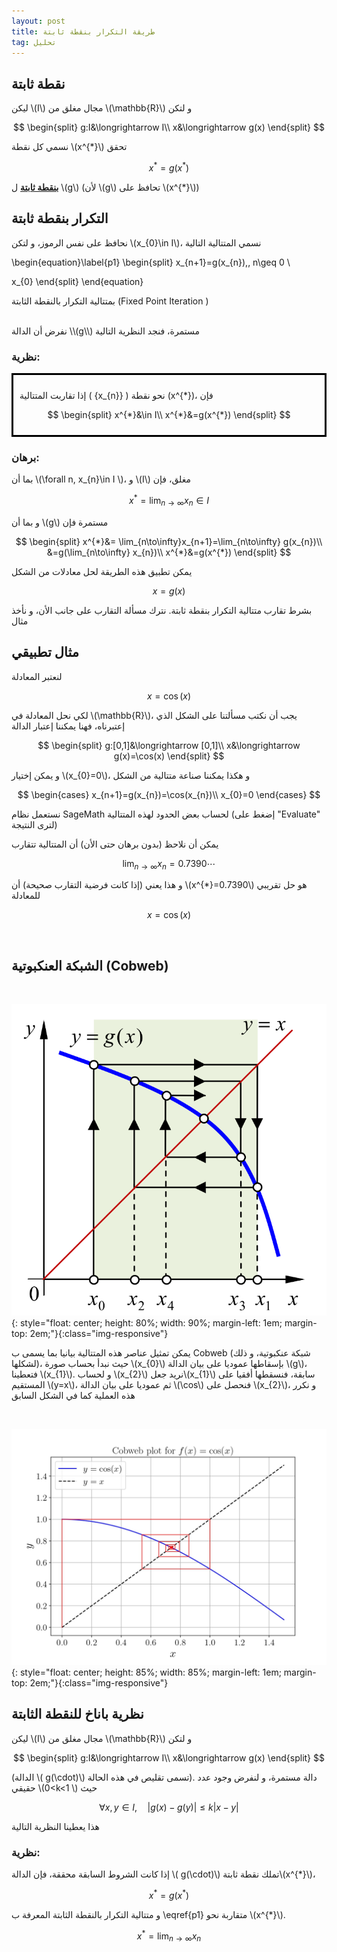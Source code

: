 ```yaml
---
layout: post
title: طريقة التكرار بنقطة ثابتة
tag: تحليل
---
```


## نقطة ثابتة

ليكن \\(I\\) مجال مغلق من \\(\mathbb{R}\\) و لتكن


$$
\begin{split}
g:I&\longrightarrow I\\
x&\longrightarrow g(x)
\end{split}
$$

 نسمي كل نقطة \\(x^{*}\\) تحقق

$$
x^{*}=g(x^{*})
$$

**<u>بنقطة ثابتة</u>**  ل \\(g\\) (لأن \\(g\\) تحافظ على \\(x^{*}\\))

## التكرار بنقطة ثابتة

نحافظ على نفس الرموز، و لتكن \\(x_{0}\in I\\)، نسمي المتتالية التالية 

\begin{equation}\label{p1}
\begin{split}
x_{n+1}=g(x_{n}),\, n\geq 0 \\

x_{0}
\end{split}
\end{equation}


 بمتتالية التكرار بالنقطة الثابتة (Fixed Point Iteration )

 
<br>
نفرض أن الدالة \\(g\\) مستمرة، فنجد النظرية التالية



### نظرية:
<div style="border: 3px solid black; padding: 10px;">

إذا تقاربت المتتالية \( \{x_{n}\} \) نحو نقطة \(x^{*}\)، فإن

$$
\begin{split}
x^{*}&\in I\\
x^{*}&=g(x^{*})
\end{split}
$$
</div>


 
### برهان:

بما أن \\(\forall  n, x_{n}\in I \\)، و \\(I\\) مغلق، فإن

$$
x^{*}=\lim_{n\to\infty}x_{n}\in I
$$

و بما أن  \\(g\\) مستمرة فإن

$$
\begin{split}
x^{*}&= \lim_{n\to\infty}x_{n+1}=\lim_{n\to\infty} g(x_{n})\\
&=g(\lim_{n\to\infty}  x_{n})\\
x^{*}&=g(x^{*})
\end{split}
$$

يمكن تطبيق هذه الطريقة لحل معادلات من الشكل

$$
x=g(x)
$$

بشرط تقارب متتالية التكرار بنقطة ثابتة. نترك مسألة التقارب على جانب الأن، و نأخذ مثال


## مثال تطبيقي

لنعتبر المعادلة   

$$
x=\cos(x)
$$

لكي نحل المعادلة في \\(\mathbb{R}\\)، يجب أن نكتب مسألتنا على الشكل الذي إعتبرناه، فهنا يمكننا إعتبار الدالة


$$
\begin{split}
g:[0,1]&\longrightarrow [0,1]\\
x&\longrightarrow g(x)=\cos(x)
\end{split}
$$

و يمكن إختيار \\(x_{0}=0\\)، و هكذا يمكننا صناعة 
متتالية من الشكل




$$
\begin{cases}
x_{n+1}=g(x_{n})=\cos(x_{n})\\
x_{0}=0
\end{cases}
$$

نستعمل نظام SageMath لحساب بعض الحدود لهذه المتتالية (إضغط على "Evaluate" لترى النتيجة)

<div class="sage">
  <script type="text/x-sage">
import numpy as np
x=0; ### القيمة الإبتدائية x_0
n=10 ### هو عدد الحدود n
for i in range(0, n):
        x=np.cos(x);
        print(f"x_{i+1}= {x}")
  </script>
</div>

يمكن أن نلاحظ (بدون برهان حتى الأن) أن المتتالية تتقارب

$$
\lim_{n\to\infty}x_{n}=0.7390\cdots
$$

و هذا يعني (إذا كانت فرضية التقارب صحيحة) أن \\(x^{*}=0.7390\\) هو حل تقريبي للمعادلة


$$
x=\cos(x)
$$

<br>

## الشبكة العنكبوتية (Cobweb)
<br>

![Fixed.png](/images/Fixed.png){: style="float: center; 
height: 80%; width: 90%; margin-left: 1em; margin-top: 2em;"}{:class="img-responsive"}

يمكن تمثيل عناصر هذه المتتالية بيانيا بما يسمى ب Cobweb (شبكة عنكبوتية، و ذلك لشكلها)، حيث نبدأ بحساب صورة \\(x_{0}\\) بإسقاطها عموديا على بيان الدالة \\(g\\)، فتعطينا \\(x_{1}\\).  و لحساب \\(x_{2}\\) نريد جعل\\(x_{1}\\) سابقة، فنسقطها أفقيا على المستقيم \\(y=x\\)، ثم عموديا على بيان الدالة  \\(\cos\\) فنحصل على \\(x_{2}\\)، و نكرر هذه العملية كما في الشكل السابق

<br>

![cobweb_plot_page.jpg](/images/cobweb_plot_page.jpg){: style="float: center; 
height: 85%; width: 85%; margin-left: 1em; margin-top: 2em;"}{:class="img-responsive"}


## نظرية باناخ للنقطة الثابتة


ليكن \\(I\\) مجال مغلق من \\(\mathbb{R}\\) و لتكن


$$
\begin{split}
g:I&\longrightarrow I\\
x&\longrightarrow g(x)
\end{split}
$$

(الدالة \\( g(\cdot)\\) تسمى تقليص في هذه الحالة). دالة مستمرة، و لنفرض وجود عدد حقيقي \\(0<k<1 \\) حيث

$$
\forall x,y\in I, \quad |g(x)-g(y)|\leq k|x-y|
$$

هذا يعطينا النظرية التالية

### نظرية:

إذا كانت الشروط السابقة محققة، فإن الدالة  \\( g(\cdot)\\) تملك نقطة ثابتة\\(x^{*}\\)،  

$$
x^{*}=g(x^{*})
$$

 و متتالية التكرار بالنقطة الثابتة المعرفة ب \eqref{p1} متقاربة نحو \\(x^{*}\\).

 
$$
x^{*}=\lim_{n\to\infty}x_{n}
$$
